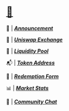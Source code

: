 # [🎩](https://github.com/trustwallet/tokens/blob/master/tokens/0x5a844590c5b8f40ae56190771d06c60b9ab1da1c.png) 

📢 | [***Announcement***](https://twitter.com/r_ross_campbell/status/1157701745281241090?s=20) 

🦄 | [***Uniswap Exchange***](https://uniswap.exchange/swap/0x5a844590c5b8f40ae56190771d06c60b9ab1da1c) 

🍲 | [***Liquidity Pool***](https://etherscan.io/address/0xd994b83f2fca809704d6819935d89f3d0f5de555) 

📬 | [***Token Address***](https://etherscan.io/address/0x5a844590c5b8f40ae56190771d06c60b9ab1da1c) 

🤝 | [***Redemption Form***](https://app.openlaw.io/template/Redeem%20RCLE)

📊 | [***Market Stats***](https://uniswap.info/token/0x5a844590c5b8f40ae56190771d06c60b9ab1da1c)

💬 | [***Community Chat***](https://gitter.im/LegalEngineerChat/community)
